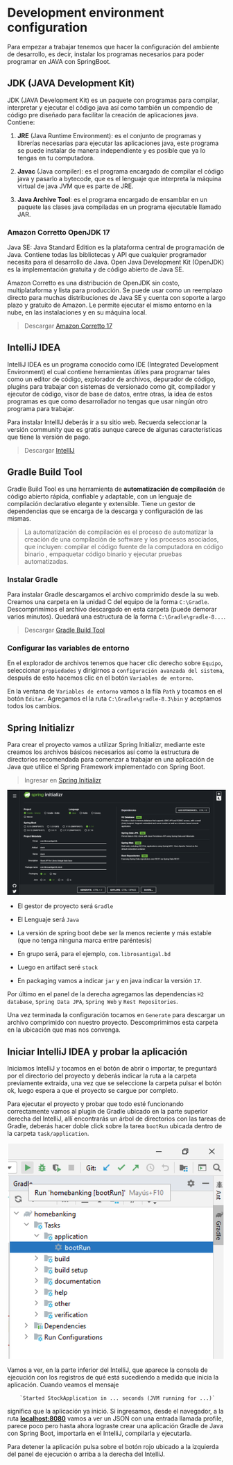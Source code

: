 # Development environment configuration

Para empezar a trabajar tenemos que hacer la configuración del ambiente de desarrollo, es decir, instalar los programas necesarios para poder programar en JAVA con SpringBoot.

## JDK (JAVA Development Kit)

JDK (JAVA Development Kit) es un paquete con programas para compilar, interpretar y ejecutar el código java así como también un compendio de código pre diseñado para facilitar la creación de aplicaciones java. Contiene:

1. __JRE__ (Java Runtime Environment): es el conjunto de programas y librerías necesarias para ejecutar las aplicaciones java, este programa se puede instalar de manera independiente y es posible que ya lo tengas en tu computadora.

2. __Javac__ (Java compiler): es el programa encargado de compilar el código java y pasarlo a bytecode, que es el lenguaje que interpreta la máquina virtual de java JVM que es parte de JRE.

3. __Java Archive Tool__: es el programa encargado de ensamblar en un paquete las clases java compiladas en un programa ejecutable llamado JAR.

### Amazon Corretto OpenJDK 17

Java SE: Java Standard Edition es la plataforma central de programación de Java. Contiene todas las bibliotecas y API que cualquier programador necesita para el desarrollo de Java. Open Java Development Kit (OpenJDK) es la implementación gratuita y de código abierto de Java SE.

Amazon Corretto es una distribución de OpenJDK sin costo, multiplataforma y lista para producción. Se puede usar como un reemplazo directo para muchas distribuciones de Java SE y cuenta con soporte a largo plazo y gratuito de Amazon. Le permite ejecutar el mismo entorno en la nube, en las instalaciones y en su máquina local.

> Descargar [Amazon Corretto 17](https://docs.aws.amazon.com/corretto/latest/corretto-17-ug/downloads-list.html)

## IntelliJ IDEA

IntelliJ IDEA es un programa conocido como IDE (Integrated Development Environment) el cual contiene herramientas útiles para programar tales como un editor de código, explorador de archivos, depurador de código, plugins para trabajar con sistemas de versionado como git, compilador y ejecutor de código, visor de base de datos, entre otras, la idea de estos programas es que como desarrollador no tengas que usar ningún otro programa para trabajar.

Para instalar IntellIJ deberás ir a su sitio web. Recuerda seleccionar la versión community que es gratis aunque carece de algunas características que tiene la versión de pago.

> Descargar [IntellIJ](https://www.jetbrains.com/idea/download)

## Gradle Build Tool

Gradle Build Tool es una herramienta de __automatización de compilación__ de código abierto rápida, confiable y adaptable, con un lenguaje de compilación declarativo elegante y extensible. Tiene un gestor de dependencias que se encarga de la descarga y configuración de las mismas.

> La automatización de compilación es el proceso de automatizar la creación de una compilación de software y los procesos asociados, que incluyen: compilar el código fuente de la computadora en código binario , empaquetar código binario y ejecutar pruebas automatizadas.

### Instalar Gradle

Para instalar Gradle descargamos el archivo comprimido desde la su web. Creamos una carpeta en la unidad C del equipo de la forma `C:\Gradle`. Descomprimimos el archivo descargado en esta carpeta (puede demorar varios minutos). Quedará una estructura de la forma `C:\Gradle\gradle-8...`.

> Descargar [Gradle Build Tool](https://gradle.org/releases/)

### Configurar las variables de entorno

En el explorador de archivos tenemos que hacer clic derecho sobre `Equipo`, seleccionar `propiedades` y dirigirnos a `configuración avanzada del sistema`, después de esto hacemos clic en el botón `Variables de entorno`.

En la ventana de `Variables de entorno` vamos a la fila `Path` y tocamos en el botón `Editar`. Agregamos el la ruta `C:\Gradle\gradle-8.3\bin` y aceptamos todos los cambios.

## Spring Initializr

Para crear el proyecto vamos a utilizar Spring Initializr, mediante este creamos los archivos básicos necesarios así como la estructura de directorios recomendada para comenzar a trabajar en una aplicación de Java que utilice el Spring Framework implementado con Spring Boot.

> Ingresar en [Spring Initializr](https://start.spring.io/)

![spring_initializr](https://raw.githubusercontent.com/maq-miguel-quinteros/00_apuntes/main/03_java-python/API%20RESTful%20Java%20and%20SpringBoot/wip/img/spring_initializr.png)

* El gestor de proyecto será `Gradle`

* El Lenguaje será `Java`
* La versión de spring boot debe ser la menos reciente y más estable (que no tenga ninguna marca entre paréntesis)
* En grupo será, para el ejemplo, `com.librosantigal.bd`
* Luego en artifact seré `stock`
* En packaging vamos a indicar `jar` y en java indicar la versión `17`.

Por último en el panel de la derecha agregamos las dependencias `H2 database`, `Spring Data JPA`, `Spring Web` y `Rest Repositories`.

Una vez terminada la configuración tocamos en `Generate` para descargar un archivo comprimido con nuestro proyecto. Descomprimimos esta carpeta en la ubicación que mas nos convenga.

## Iniciar IntelliJ IDEA y probar la aplicación

Iniciamos IntelliJ y tocamos en el botón de abrir o importar, te preguntará por el directorio del proyecto y deberás indicar la ruta a la carpeta previamente extraída, una vez que se seleccione la carpeta pulsar el botón ok, luego espera a que el proyecto se cargue por completo.

Para ejecutar el proyecto y probar que todo esté funcionando correctamente vamos al plugin de Gradle ubicado en la parte superior derecha del IntelliJ, allí encontrarás un árbol de directorios con las tareas de Gradle, deberás hacer doble click sobre la tarea `bootRun` ubicada dentro de la carpeta `task/application`.

![bootRun](https://raw.githubusercontent.com/maq-miguel-quinteros/00_apuntes/main/03_java-python/API%20RESTful%20Java%20and%20SpringBoot/wip/img/bootRun.png)

Vamos a ver, en la parte inferior del IntelliJ, que aparece la consola de ejecución con los registros de qué está sucediendo a medida que inicia la aplicación. Cuando veamos el mensaje

        `Started StockApplication in ... seconds (JVM running for ...)`

significa que la aplicación ya inició. Si ingresamos, desde el navegador, a la ruta [__localhost:8080__](http://localhost:8080/) vamos a ver un JSON con una entrada llamada profile, parece poco pero hasta ahora lograste crear una aplicación Gradle de Java con Spring Boot, importarla en el IntelliJ, compilarla y ejecutarla.

Para detener la aplicación pulsa sobre el botón rojo ubicado a la izquierda del panel de ejecución o arriba a la derecha del IntelliJ.
